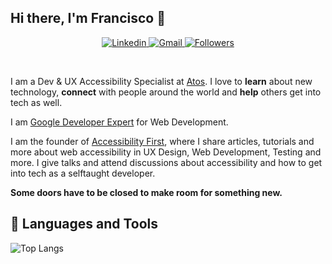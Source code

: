 ## Hi there, I'm Francisco 👋

<p align="center">
    <a href="https://linkedin.com/in/franciscobentoo">
        <img alt="Linkedin" title="Linkedin" src="https://img.shields.io/badge/LinkedIn-0077B5?style=for-the-badge&logo=linkedin&logoColor=white"/>
    </a>
    <a href="mailto:franciscobentoist@gmail.com">
        <img alt="Gmail" title="Gmail" src="https://img.shields.io/badge/Gmail-D14836?style=for-the-badge&logo=gmail&logoColor=white"/>
    </a>
    <a href="https://github.com/FranciscoBentoGit">
        <img alt="Followers" title="Follow me on Github" src="https://img.shields.io/github/followers/FranciscoBentoGit?color=236ad3&style=for-the-badge&logo=github&label=Follow"/>
    </a>
</p>

<br />

I am a Dev & UX Accessibility Specialist at <a href="https://atos.net/en/">Atos</a>. I love to **learn** about new technology, **connect** with people around the world and **help** others get into tech as well.

I am <a href="https://developers.google.com/community/experts">Google Developer Expert</a> for Web Development.

I am the founder of <a href="https://accessibilityfirst.at/">Accessibility First</a>, where I share articles, tutorials and more about web accessibility in UX Design, Web Development, Testing and more. I give talks and attend discussions about accessibility and how to get into tech as a selftaught developer.

**Some doors have to be closed to make room for something new.**
  
## 💼 Languages and Tools

![Top Langs](https://github-readme-stats.vercel.app/api/top-langs/?username=FranciscoBentoGit&langs_count=20&size_weight=0&count_weight=1)
